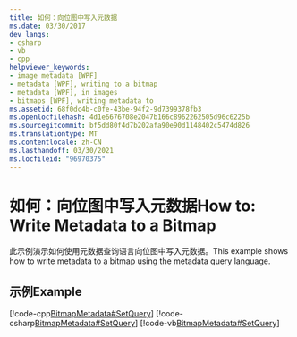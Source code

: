 ```yaml
---
title: 如何：向位图中写入元数据
ms.date: 03/30/2017
dev_langs:
- csharp
- vb
- cpp
helpviewer_keywords:
- image metadata [WPF]
- metadata [WPF], writing to a bitmap
- metadata [WPF], in images
- bitmaps [WPF], writing metadata to
ms.assetid: 68f0dc4b-c0fe-43be-94f2-9d7399378fb3
ms.openlocfilehash: 4d1e6676708e2047b166c8962262505d96c6225b
ms.sourcegitcommit: bf5dd80f4d7b202afa90e90d1148402c5474d826
ms.translationtype: MT
ms.contentlocale: zh-CN
ms.lasthandoff: 03/30/2021
ms.locfileid: "96970375"
---
```

# <a name="how-to-write-metadata-to-a-bitmap"></a><span data-ttu-id="3c887-102">如何：向位图中写入元数据</span><span class="sxs-lookup"><span data-stu-id="3c887-102">How to: Write Metadata to a Bitmap</span></span>
<span data-ttu-id="3c887-103">此示例演示如何使用元数据查询语言向位图中写入元数据。</span><span class="sxs-lookup"><span data-stu-id="3c887-103">This example shows how to write metadata to a bitmap using the metadata query language.</span></span>  
  
## <a name="example"></a><span data-ttu-id="3c887-104">示例</span><span class="sxs-lookup"><span data-stu-id="3c887-104">Example</span></span>  
 [!code-cpp[BitmapMetadata#SetQuery](~/samples/snippets/cpp/VS_Snippets_Wpf/BitMapMetadata/CPP/BitmapMetadata.cpp#setquery)]
 [!code-csharp[BitmapMetadata#SetQuery](~/samples/snippets/csharp/VS_Snippets_Wpf/BitMapMetadata/CSharp/BitmapMetadata.cs#setquery)]
 [!code-vb[BitmapMetadata#SetQuery](~/samples/snippets/visualbasic/VS_Snippets_Wpf/BitMapMetadata/VB/BitmapMetadata.vb#setquery)]
